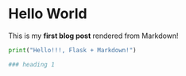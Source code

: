 # Hello World

This is my **first blog post** rendered from Markdown!

```python
print("Hello!!!, Flask + Markdown!")

### heading 1
